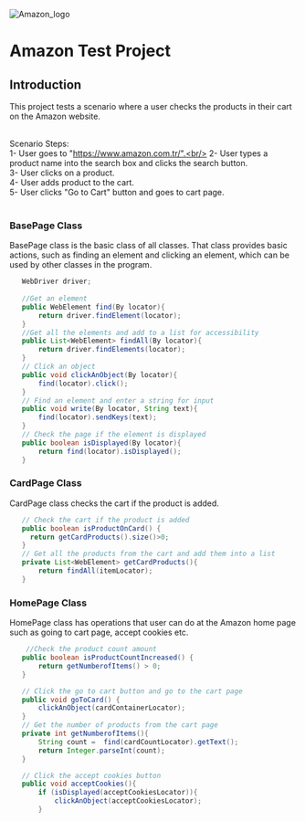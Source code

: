 ![Amazon_logo](https://github.com/tayfundaldik/AmazonTestProject/assets/79011413/ed891787-3fe2-4315-b5de-8c0ac2d3ef21)

# Amazon Test Project

## Introduction
This project tests a scenario where a user checks the products in their cart on the Amazon website.<br/><br/>

Scenario Steps:<br/>
1- User goes to "https://www.amazon.com.tr/".<br/>
2- User types a product name into the search box and clicks the search button.<br/>
3- User clicks on a product.<br/>
4- User adds product to the cart.<br/>
5- User clicks "Go to Cart" button and goes to cart page.<br/>
<br/>
### BasePage Class
BasePage class is the basic class of all classes. That class provides basic actions, such as finding an element and clicking an element, which can be used by other classes in the program.
 ```java
    WebDriver driver;
    
    //Get an element
    public WebElement find(By locator){
        return driver.findElement(locator);
    }
    //Get all the elements and add to a list for accessibility
    public List<WebElement> findAll(By locator){
        return driver.findElements(locator);
    }
    // Click an object
    public void clickAnObject(By locator){
        find(locator).click();
    }
    // Find an element and enter a string for input
    public void write(By locator, String text){
        find(locator).sendKeys(text);
    }
    // Check the page if the element is displayed
    public boolean isDisplayed(By locator){
        return find(locator).isDisplayed();
    }
 ```
### CardPage Class
CardPage class checks the cart if the product is added.
 ```java
    // Check the cart if the product is added
    public boolean isProductOnCard() {
      return getCardProducts().size()>0;
    }
    // Get all the products from the cart and add them into a list
    private List<WebElement> getCardProducts(){
        return findAll(itemLocator);
    } 
```
### HomePage Class
HomePage class has operations that user can do at the Amazon home page such as going to cart page, accept cookies etc.
 ```java
     //Check the product count amount
    public boolean isProductCountIncreased() {
        return getNumberofItems() > 0;
    }

    // Click the go to cart button and go to the cart page
    public void goToCard() {
        clickAnObject(cardContainerLocator);
    }
    // Get the number of products from the cart page
    private int getNumberofItems(){
        String count =  find(cardCountLocator).getText();
        return Integer.parseInt(count);
    }

    // Click the accept cookies button
    public void acceptCookies(){
        if (isDisplayed(acceptCookiesLocator)){
            clickAnObject(acceptCookiesLocator);
        }
```
